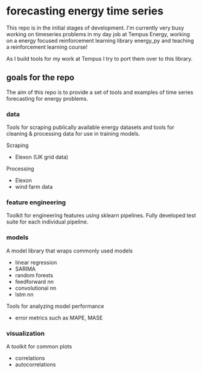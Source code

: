 # forecasting energy time series 

This repo is in the initial stages of development.  I'm currently very busy working on timeseries problems in my day job at Tempus Energy, working on a energy focused reinforcement learning library energy_py and teaching a reinforcement learning course!

As I build tools for my work at Tempus I try to port them over to this library. 

## goals for the repo

The aim of this repo is to provide a set of tools and examples of time series forecasting for energy problems.

### data

Tools for scraping publically available energy datasets and tools for cleaning & processing data for use in training models.

Scraping
- Elexon (UK grid data)

Processing
- Elexon
- wind farm data

### feature engineering

Toolkit for engineering features using sklearn pipelines.  Fully developed test suite for each individual pipeline.

### models

A model library that wraps commonly used models
- linear regression
- SARIMA
- random forests
- feedforward nn
- convolutional nn
- lstm nn

Tools for analyzing model performance
- error metrics such as MAPE, MASE

### visualization

A toolkit for common plots
- correlations
- autocorrelations



